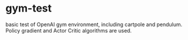 # gym-test
basic test of OpenAI gym environment, including cartpole and pendulum. Policy gradient and Actor Critic algorithms are used.
